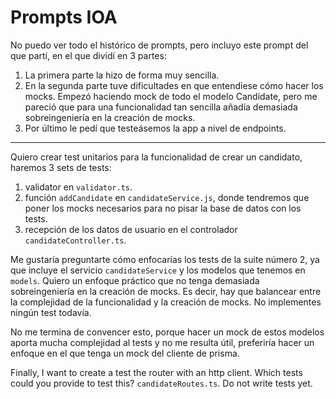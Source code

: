 # Prompts IOA

No puedo ver todo el histórico de prompts, pero incluyo este prompt del que partí, en el que dividí en 3 partes:
1. La primera parte la hizo de forma muy sencilla.
2. En la segunda parte tuve dificultades en que entendiese cómo hacer los mocks. Empezó haciendo mock de todo el modelo Candidate, pero me pareció que para una funcionalidad tan sencilla añadía demasiada sobreingeniería en la creación de mocks.
3. Por último le pedí que testeásemos la app a nivel de endpoints.

---

Quiero crear test unitarios para la funcionalidad de crear un candidato, haremos 3 sets de tests:
1. validator en `validator.ts`.
2. función `addCandidate` en `candidateService.js`, donde tendremos que poner los mocks necesarios para no pisar la base de datos con los tests.
3. recepción de los datos de usuario en el controlador `candidateController.ts`.

Me gustaría preguntarte cómo enfocarías los tests de la suite número 2, ya que incluye el servicio `candidateService` y los modelos que tenemos en `models`. Quiero un enfoque práctico que no tenga demasiada sobreingeniería en la creación de mocks. Es decir, hay que balancear entre la complejidad de la funcionalidad y la creación de mocks. No implementes ningún test todavía.

No me termina de convencer esto, porque hacer un mock de estos modelos aporta mucha complejidad al tests y no me resulta útil, preferiría hacer un enfoque en el que tenga un mock del cliente de prisma.

Finally, I want to create a test the router with an http client. Which tests could you provide to test this? `candidateRoutes.ts`. Do not write tests yet.

